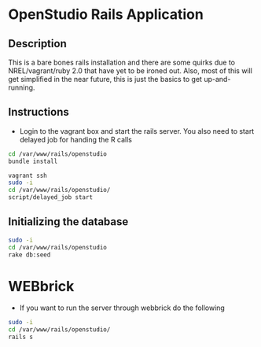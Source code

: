 # OpenStudio Rails Application

## Description
This is a bare bones rails installation and there are some quirks due to NREL/vagrant/ruby 2.0 that have yet to be ironed out. Also, most of this will get simplified in the near future, this is just the basics to get up-and-running.

## Instructions
- Login to the vagrant box and start the rails server.  You also need to start delayed job for handing the R calls

```sh
cd /var/www/rails/openstudio
bundle install
```

```sh
vagrant ssh
sudo -i
cd /var/www/rails/openstudio/
script/delayed_job start

```

## Initializing the database
```sh
sudo -i
cd /var/www/rails/openstudio
rake db:seed
```

# WEBbrick
- If you want to run the server through webbrick do the following

```sh
sudo -i
cd /var/www/rails/openstudio/
rails s
```


